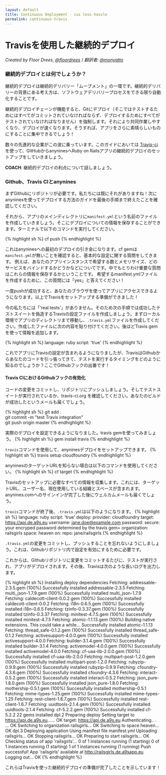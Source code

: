 ```yaml
---
layout: default
title: Continuous Deployment - cuz less hassle
permalink: continuous-travis
---
```


# Travisを使用した継続的デプロイ

*Created by Floor Drees, [@floordrees](https://twitter.com/floordrees)* / *翻訳者: [@monyatto](https://twitter.com/monyatto)*

### 継続的デプロイとは何でしょうか？

継続的デプロイは継続的デリバリー「ムーブメント」の一環です。継続的デリバリーの背景にある考え方は、ソフトウェアデリバリープロセスをできる限り自動化することです。

継続的デプロイチェーンが機能すると、Gitにデプロイ（そこではテストするためにはすべてがコミットされていなければならず、デプロイするためにすべてがテストされていなければなりません）を強制します。それにより共同作業しやすくなり、デプロイが速くなります。そうすれば、アプリをさらに素晴らしいものにすることに集中できるでしょう！

数々の先進的な企業がこの波に乗っています。このガイドにおいては [Travis-ci](http://about.travis-ci.org/) を使って、GitHubからanyninesへRuby on Railsアプリの継続的デプロイのセットアップをしていきましょう。

__COACH__: 継続的デプロイの利点について話しましょう。

### Github、Travis CIとanynines

まずGithubにリポジトリが必要です。私たちには既にそれがありますね！次にanyninesを使ってデプロイする方法のガイドを最後の手順まで終えたことを確認してください。

それから、アプリのメインディレクトリに`manifest.yml`という名前のファイルを作成していきましょう。そこにデプロイについての情報を保存することができます。ターミナルで以下のコマンドを実行してください。

{% highlight sh %}
cf push
{% endhighlight %}

これはanyninesへの最初のデプロイの引き金になります。cf gemは`manifest.yml`が無いことを確認すると、基本的な設定に関する質問をしてきます。 例えば、あなたのアプリインスタンスで希望する数とメモリサイズ、どのサービスをバインドするかどうかなどについてです。中でもとりわけ重要な質問はこれらの情報を保存するかということです。
希望するmanifest.ymlファイルを作成するために、この質問には「yes」と答えてください！

一度pushが成功すると、あなたのブラウザを使ってアプリにアクセスできるようになります。以上でTravisをセットアップする準備ができました！

今の私たちには「‘real tests’」がありません。そのため次の手順では成功したテストスイートを偽造するTravisの設定ファイルを作成しましょう。まずローカル環境でアプリのディレクトリまで移動し、``.travis.yml``ファイルを作成してください。作成したファイルに次の内容を貼り付けてください。後ほどTravis gemを使って情報を追加します。

{% highlight sh %}
language: ruby
script: 'true'
{% endhighlight %}

これでアプリにTravisの設定が含まれるようになりましたが、TravisはGithubからあなたのコードを引っ張ってきて、テストを実行するタイミングをどのように知るのでしょうか？ここでGithubフックの出番です！

#### Travis CIにおけるGithubフックの有効化

コードの変更をコミットし、リポジトリにプッシュしましょう。そしてテストスイートが実行されているか、travis-ci.org を確認してください。あなたのビルドが成功したというメールも届くでしょう。

{% highlight sh %}
git add .  
git commit -m "test Travis integration"  
git push origin master
{% endhighlight %}

実際のデプロイを設定できるようになりました。travis gemを使ってみましょう。
{% highlight sh %}
gem install travis
{% endhighlight %}

`travis`コマンドを使用して、anyninesデプロイをセットアップできます。
{% highlight sh %}
travis setup cloudfoundry
{% endhighlight %}

anyninesのターゲットURLを知らない場合は以下のコマンドを使用してください。
{% highlight sh %}
cf target
{% endhighlight %}

Travisのセットアップに必要なすべての情報を収集します。これには、ターゲットURL、ユーザー名、現在使用している組織とスペースが含まれます。anynines.comへのサインインが完了した後にウェルカムメールも届くでしょう。

`travis`コマンドが終了後、`.travis.yml`は以下のようになります。
{% highlight sh %}
language: ruby
script: 'true'
deploy:
  provider: cloudfoundry
  target: https://api.de.a9s.eu
  username: jane.doe@example.com
  password:
    secure: your encryped password determined by the travis gem=
  organization: railsgirls
  space: heaven
  on:
    repo: jane/railsgirls
{% endhighlight %}

``.travis.yml``の変更をコミットし、プッシュすることを忘れないようにしましょう。これは、Githubリポジトリ内で設定を有効にするために必要です。

これからは、Githubリポジトリに変更をコミットするたびに、テストが実行され、アプリがデプロイされます。その後、Travisは次のような長いログを出力します。

{% highlight sh %}
Installing deploy dependencies
Fetching: addressable-2.3.5.gem (100%)
Successfully installed addressable-2.3.5
Fetching: multi_json-1.7.9.gem (100%)
Successfully installed multi_json-1.7.9
Fetching: caldecott-client-0.0.2.gem (100%)
Successfully installed caldecott-client-0.0.2
Fetching: i18n-0.6.5.gem (100%)
Successfully installed i18n-0.6.5
Fetching: tzinfo-0.3.37.gem (100%)
Successfully installed tzinfo-0.3.37
Fetching: minitest-4.7.5.gem (100%)
Successfully installed minitest-4.7.5
Fetching: atomic-1.1.13.gem (100%)
Building native extensions.  This could take a while...
Successfully installed atomic-1.1.13
Fetching: thread_safe-0.1.2.gem (100%)
Successfully installed thread_safe-0.1.2
Fetching: activesupport-4.0.0.gem (100%)
Successfully installed activesupport-4.0.0
Fetching: builder-3.1.4.gem (100%)
Successfully installed builder-3.1.4
Fetching: activemodel-4.0.0.gem (100%)
Successfully installed activemodel-4.0.0
Fetching: cf-uaa-lib-2.0.0.gem (100%)
Successfully installed cf-uaa-lib-2.0.0
Fetching: multipart-post-1.2.0.gem (100%)
Successfully installed multipart-post-1.2.0
Fetching: rubyzip-0.9.9.gem (100%)
Successfully installed rubyzip-0.9.9
Fetching: cfoundry-4.3.6.gem (100%)
Successfully installed cfoundry-4.3.6
Fetching: interact-0.5.2.gem (100%)
Successfully installed interact-0.5.2
Fetching: json_pure-1.8.0.gem (100%)
Successfully installed json_pure-1.8.0
Fetching: mothership-0.5.1.gem (100%)
Successfully installed mothership-0.5.1
Fetching: mime-types-1.25.gem (100%)
Successfully installed mime-types-1.25
Fetching: rest-client-1.6.7.gem (100%)
Successfully installed rest-client-1.6.7
Fetching: uuidtools-2.1.4.gem (100%)
Successfully installed uuidtools-2.1.4
Fetching: cf-5.2.2.gem (100%)
Successfully installed cf-5.2.2
22 gems installed
dpl.2
Preparing deploy
Setting target to https://api.de.a9s.eu...... OK
target: https://api.de.a9s.eu
Authenticating.. .  ... OK
Switching to organization railsgirls... OK
Switching to space heaven... OK
dpl.3
Deploying application
Using manifest file manifest.yml
Uploading railsgirls... OK
Stopping railsgirls... OK
Preparing to start railsgirls... OK
Checking status of app 'railsgirls'...
  0 of 1 instances running (1 starting)
  0 of 1 instances running (1 starting)
  1 of 1 instances running (1 running)
Push successful! App 'railsgirls' available at http://railsgirls.de.a9sapp.eu
Logging out... OK
{% endhighlight %}

これらはTravisを使った継続的デプロイの準備が完了したことを示しています！
